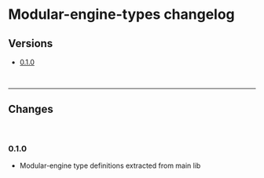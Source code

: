 # Modular-engine-types changelog

## Versions

- [0.1.0](#010)

<br>

---

## Changes

<br>

### 0.1.0

- Modular-engine type definitions extracted from main lib
